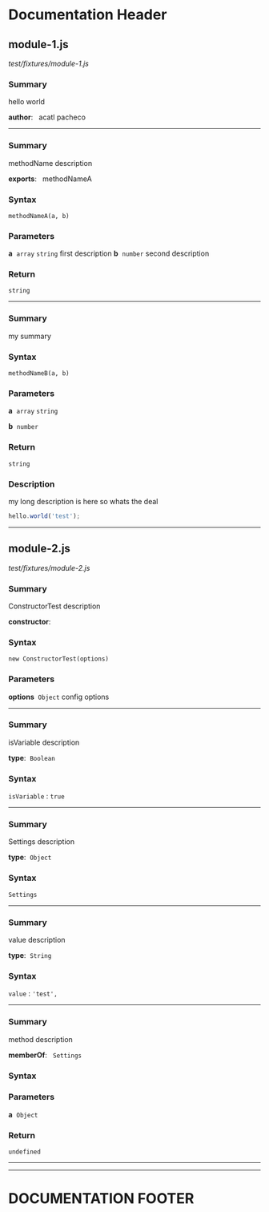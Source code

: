 # Documentation Header

## module-1.js
_test/fixtures/module-1.js_

### Summary
hello world

**author**: &nbsp; acatl pacheco 

<hr>

### Summary
<p>methodName description</p>

**exports**: &nbsp; methodNameA 

### Syntax
`methodNameA(a, b)`
### Parameters
**a** &nbsp;`array` `string` 
first description
**b** &nbsp;`number` 
second description
### Return
`string` 

<hr>

### Summary
my summary


### Syntax
`methodNameB(a, b)`
### Parameters
**a** &nbsp;`array` `string` 

**b** &nbsp;`number` 

### Return
`string` 

### Description
my long description is here so whats the deal

```js
hello.world('test');
```

<hr>




## module-2.js
_test/fixtures/module-2.js_

### Summary
<p>ConstructorTest description</p>

**constructor**: &nbsp;  

### Syntax
`new ConstructorTest(options)`
### Parameters
**options** &nbsp;`Object` 
config options
<hr>

### Summary
<p>isVariable description</p>

**type**: &nbsp;`Boolean`   

### Syntax
`isVariable` : `true`
<hr>

### Summary
<p>Settings description</p>

**type**: &nbsp;`Object`   

### Syntax
`Settings` 
<hr>

### Summary
<p>value description</p>

**type**: &nbsp;`String`   

### Syntax
`value` : `'test',`
<hr>

### Summary
<p>method description</p>

**memberOf**: &nbsp;  `Settings`

### Syntax
### Parameters
**a** &nbsp;`Object` 

### Return
`undefined` 

<hr>



<hr> 

# DOCUMENTATION FOOTER
